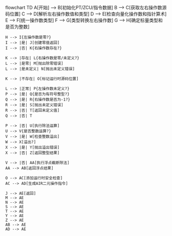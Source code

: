 flowchart TD
    A[开始] --> B[初始化PT/ZCU/指令数据]
    B --> C[获取左右操作数源码位置]
    C --> D[解析左右操作数值和类型]
    D --> E[检查向量化操作数和指针算术]
    E --> F[统一操作数类型]
    F --> G[类型转换左右操作数]
    G --> H[确定标量类型和是否为整数]
    
    H --> I{左操作数是零?}
    I --> |是| J[创建零值返回]
    I --> |否| K{右操作数存在?}
    
    K --> |存在| L{右操作数是零/未定义?}
    L --> |是零| M[抛出除零错误]
    L --> |是未定义| N[抛出未定义错误]
    
    K --> |不存在| O[标记运行时源码位置]
    
    L --> |正常| P{左操作数未定义?}
    P --> |是| Q{是否为有符号整型?}
    Q --> |是| R{右操作数是否为-1?}
    R --> |是| S[抛出未定义错误]
    R --> |否| T[返回未定义值]
    Q --> |否| T
    
    P --> |否| U[执行除法运算]
    U --> V{是否整数运算?}
    V --> |是| W[检查整数溢出]
    W --> X[溢出?]
    X --> |是| Y[抛出溢出错误]
    X --> |否| Z[返回整型结果]
    
    V --> |否| AA[执行浮点截断除法]
    AA --> AB[返回浮点结果]
    
    O --> AC[添加运行时安全检查]
    AC --> AD[生成AIR二元操作指令]
    
    J --> AE[返回]
    M --> AE
    N --> AE
    S --> AE
    T --> AE
    Y --> AE
    Z --> AE
    AB --> AE
    AD --> AE
